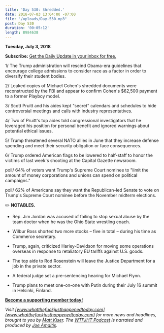 ```yaml
---
title: 'Day 530: Shredded.'
date: 2018-07-03 13:04:00 -07:00
file: "/uploads/Day-530.mp3"
post: Day 530
duration: '00:05:12'
length: 8984638
---
```


**Tuesday, July 3, 2018**

**Subscribe:** [Get the Daily Update in your inbox for free.](https://whatthefuckjusthappenedtoday.com/subscribe/)

1/ The Trump administration will rescind Obama-era guidelines that encourage college admissions to consider race as a factor in order to diversify their student bodies.

2/ Leaked copies of Michael Cohen's shredded documents were reconstructed by the FBI and appear to confirm Cohen's $62,500 payment to a former Playboy model.

3/ Scott Pruitt and his aides kept "secret" calendars and schedules to hide controversial meetings and calls with industry representatives.

4/ Two of Pruitt's top aides told congressional investigators that he leveraged his position for personal benefit and ignored warnings about potential ethical issues.

5/ Trump threatened several NATO allies in June that they increase defense spending and meet their security obligation or face consequences.

6/ Trump ordered American flags to be lowered to half-staff to honor the victims of last week's shooting at the Capital Gazette newsroom.

poll/ 64% of voters want Trump's Supreme Court nominee to "limit the amount of money corporations and unions can spend on political campaigns."

poll/ 62% of Americans say they want the Republican-led Senate to vote on Trump's Supreme Court nominee before the November midterm elections.

✏️ **NOTABLES.**

* Rep. Jim Jordan was accused of failing to stop sexual abuse by the team doctor when he was the Ohio State wrestling coach.

* Wilbur Ross shorted two more stocks – five in total – during his time as Commerce secretary.

* Trump, again, criticized Harley-Davidson for moving some operations overseas in response to retaliatory EU tariffs against U.S. goods.

* The top aide to Rod Rosenstein will leave the Justice Department for a job in the private sector.

* A federal judge set a pre-sentencing hearing for Michael Flynn.

* Trump plans to meet one-on-one with Putin during their July 16 summit in Helsinki, Finland.

**[Become a supporting member today!](https://whatthefuckjusthappenedtoday.com/membership/?utm_source=2017\+Donors&utm_campaign=8dccd905d9-&utm_medium=email&utm_term=0_3bd36f654c-8dccd905d9-169730397)**

*Visit [www.whatthefuckjusthappenedtoday.com](www.whatthefuckjusthappenedtoday.com) for more news and headlines, brought to you by [Matt Kiser](https://twitter.com/Matt_Kiser). The [WTFJHT Podcast](https://whatthefuckjusthappenedtoday.com/podcasts/) is narrated and produced by [Joe Amditis](https://twitter.com/jsamditis).*